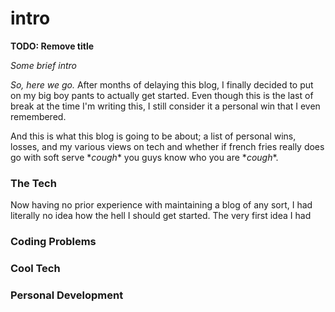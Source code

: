 # intro

**TODO: Remove title**

*Some brief intro*

*So, here we go.* After months of delaying this blog, I finally decided to put on my big boy pants to actually get started. Even though this is the last of break at the time I'm writing this, I still consider it a personal win that I even remembered.

And this is what this blog is going to be about; a list of personal wins, losses, and my various views on tech and whether if french fries really does go with soft serve \**cough*\* you guys know who you are \**cough*\*.

### The Tech

Now having no prior experience with maintaining a blog of any sort, I had literally no idea how the hell I should get started. The very first idea I had

### Coding Problems

### Cool Tech

### Personal Development

